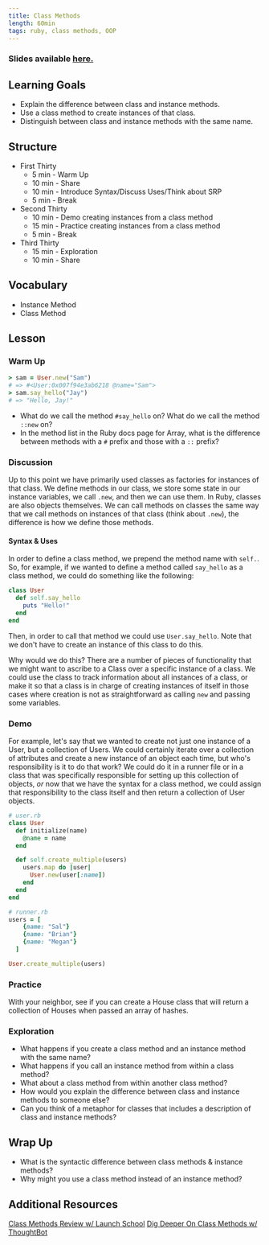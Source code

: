 ```yaml
---
title: Class Methods
length: 60min
tags: ruby, class methods, OOP
---
```


### Slides available [here.](../slides/class_methods)

## Learning Goals

* Explain the difference between class and instance methods.
* Use a class method to create instances of that class.
* Distinguish between class and instance methods with the same name.

## Structure

* First Thirty
    *  5 min - Warm Up
    * 10 min - Share
    * 10 min - Introduce Syntax/Discuss Uses/Think about SRP
    *  5 min - Break
* Second Thirty
    * 10 min - Demo creating instances from a class method
    * 15 min - Practice creating instances from a class method
    *  5 min - Break
* Third Thirty
    * 15 min - Exploration
    * 10 min - Share

## Vocabulary

* Instance Method
* Class Method

## Lesson

### Warm Up

```ruby
> sam = User.new("Sam")
# => #<User:0x007f94e3ab6218 @name="Sam">
> sam.say_hello("Jay")
# => "Hello, Jay!"
```

* What do we call the method `#say_hello` on? What do we call the method `::new` on?
* In the method list in the Ruby docs page for Array, what is the difference between methods with a `#` prefix and those with a `::` prefix?

### Discussion

Up to this point we have primarily used classes as factories for instances of that class. We define methods in our class, we store some state in our instance variables, we call `.new`, and then we can use them. In Ruby, classes are also objects themselves. We can call methods on classes the same way that we call methods on instances of that class (think about `.new`), the difference is how we define those methods.

#### Syntax & Uses

In order to define a class method, we prepend the method name with `self.`. So, for example, if we wanted to define a method called `say_hello` as a class method, we could do something like the following:

```ruby
class User
  def self.say_hello
    puts "Hello!"
  end
end
```

Then, in order to call that method we could use `User.say_hello`. Note that we don't have to create an instance of this class to do this.

Why would we do this? There are a number of pieces of functionality that we might want to ascribe to a Class over a specific instance of a class. We could use the class to track information about all instances of a class, or make it so that a class is in charge of creating instances of itself in those cases where creation is not as straightforward as calling `new` and passing some variables.

### Demo

For example, let's say that we wanted to create not just one instance of a User, but a collection of Users. We could certainly iterate over a collection of attributes and create a new instance of an object each time, but who's responsibility is it to do that work? We could do it in a runner file or in a class that was specifically responsible for setting up this collection of objects, *or* now that we have the syntax for a class method, we could assign that responsibility to the class itself and then return a collection of User objects.

```ruby
# user.rb
class User
  def initialize(name)
    @name = name
  end

  def self.create_multiple(users)
    users.map do |user|
      User.new(user[:name])
    end
  end
end

# runner.rb
users = [
    {name: "Sal"}
    {name: "Brian"}
    {name: "Megan"}
  ]

User.create_multiple(users)
```

### Practice

With your neighbor, see if you can create a House class that will return a collection of Houses when passed an array of hashes.

### Exploration

* What happens if you create a class method and an instance method with the same name?
* What happens if you call an instance method from within a class method?
* What about a class method from within another class method?
* How would you explain the difference between class and instance methods to someone else?
* Can you think of a metaphor for classes that includes a description of class and instance methods?

## Wrap Up

* What is the syntactic difference between class methods & instance methods?
* Why might you use a class method instead of an instance method?


## Additional Resources

[Class Methods Review w/ Launch School](https://launchschool.com/books/oo_ruby/read/classes_and_objects_part2)
[Dig Deeper On Class Methods w/ ThoughtBot](https://robots.thoughtbot.com/meditations-on-a-class-method)

